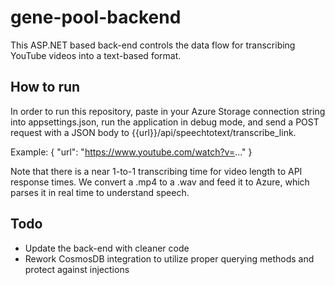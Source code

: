 # gene-pool-backend

This ASP.NET based back-end controls the data flow for transcribing YouTube videos into a text-based format.

## How to run
In order to run this repository, paste in your Azure Storage connection string into appsettings.json, run the application in debug mode, and send a POST request with a JSON body to {{url}}/api/speechtotext/transcribe_link.

Example:
{
    "url": "https://www.youtube.com/watch?v=..."
}

Note that there is a near 1-to-1 transcribing time for video length to API response times. We convert a .mp4 to a .wav and feed it to Azure, which parses it in real time to understand speech.

## Todo
- Update the back-end with cleaner code
- Rework CosmosDB integration to utilize proper querying methods and protect against injections
